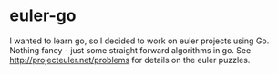 euler-go
========

I wanted to learn go, so I decided to work on euler projects using Go. Nothing fancy - just some straight forward algorithms in go. See http://projecteuler.net/problems for details on the euler puzzles.
